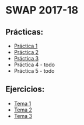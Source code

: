 # SWAP 2017-18

## Prácticas:

- [Práctica 1](https://github.com/harvestcore/SWAP/blob/master/practicas/p1/p1.md)
- [Práctica 2](https://github.com/harvestcore/SWAP/blob/master/practicas/p2/p2.md)
- [Práctica 3](https://github.com/harvestcore/SWAP/tree/master/practicas/p3/p3.md)
- Práctica 4 - todo
- Práctica 5 - todo



## Ejercicios:

- [Tema 1](https://github.com/harvestcore/SWAP/blob/master/ejercicios/tema1/ejt1.md)
- [Tema 2](https://github.com/harvestcore/SWAP/blob/master/ejercicios/tema2/ejt2.md)
- [Tema 3](https://github.com/harvestcore/SWAP/blob/master/ejercicios/tema3/ejt3.md)

